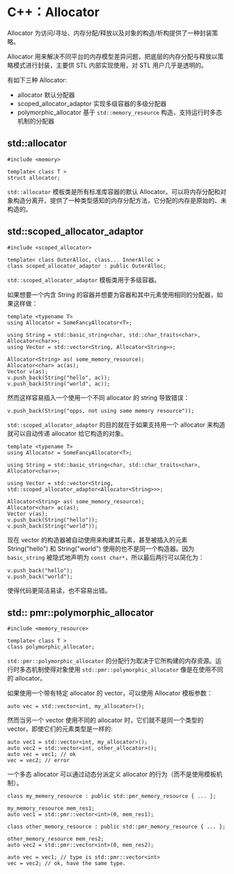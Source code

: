 # C++：Allocator

Allocator 为访问/寻址、内存分配/释放以及对象的构造/析构提供了一种封装策略。

Allocator 用来解决不同平台的内存模型差异问题，把底层的内存分配与释放以策略模式进行封装，主要供 STL 内部实现使用，对 STL 用户几乎是透明的。

有如下三种 Allocator:
- allocator 默认分配器
- scoped_allocator_adaptor 实现多级容器的多级分配器
- polymorphic_allocator 基于 `std::memory_resource` 构造，支持运行时多态机制的分配器

## std::allocator

```
#include <memory>

template< class T >
struct allocator;
```

`std::allocator` 模板类是所有标准库容器的默认 Allocator。可以将内存分配和对象构造分离开，提供了一种类型感知的内存分配方法，它分配的内存是原始的、未构造的。

## std::scoped_allocator_adaptor

```
#include <scoped_allocator>

template< class OuterAlloc, class... InnerAlloc >
class scoped_allocator_adaptor : public OuterAlloc;
```

`std::scoped_allocator_adaptor` 模板类用于多级容器。

如果想要一个内含 String 的容器并想要为容器和其中元素使用相同的分配器，如果这样做：

```
template <typename T>
using Allocator = SomeFancyAllocator<T>;

using String = std::basic_string<char, std::char_traits<char>, Allocator<char>>;
using Vector = std::vector<String, Allocator<String>>;

Allocator<String> as( some_memory_resource);
Allocator<char> ac(as);
Vector v(as);
v.push_back(String("hello", ac));
v.push_back(String("world", ac));
```

然而这样容易插入一个使用一个不同 allocator 的 string 导致错误：

```
v.push_back(String("opps, not using same memory resource"));
```

`std::scoped_allocator_adaptor` 的目的就在于如果支持用一个 allocator 来构造就可以自动传递 allocator 给它构造的对象。

```
template <typename T>
using Allocator = SomeFancyAllocator<T>;

using String = std::basic_string<char, std::char_traits<char>, Allocator<char>>;

using Vector = std::vector<String, std::scoped_allocator_adaptor<Allocator<String>>>;

Allocator<String> as( some_memory_resource);
Allocator<char> ac(as);
Vector v(as);
v.push_back(String("hello"));
v.push_back(String("world"));
```

现在 vector 的构造器被自动使用来构建其元素，甚至被插入的元素 String("hello") 和 String("world") 使用的也不是同一个构造器。因为 `basic_string` 被隐式地声明为 `const char*`，所以最后两行可以简化为：

```
v.push_back("hello");
v.push_back("world");
```

使得代码更简洁易读，也不容易出错。

## std:: pmr::polymorphic_allocator

```
#include <memory_resource>

template< class T >
class polymorphic_allocator;
```

`std::pmr::polymorphic_allocator` 的分配行为取决于它所构建的内存资源。运行时多态机制使得对象使用 `std::pmr::polymorphic_allocator` 像是在使用不同的 allocator。 

如果使用一个带有特定 allocator 的 vector，可以使用 Allocator 模板参数：

```
auto vec = std::vector<int, my_allocator>();
```

然而当另一个 vector 使用不同的 allocator 时，它们就不是同一个类型的 vector，即使它们的元素类型是一样的:

```
auto vec1 = std::vector<int, my_allocator>();
auto vec2 = std::vector<int, other_allocator>();
auto vec = vec1; // ok
vec = vec2; // error
```

一个多态 allocator 可以通过动态分派定义 allocator 的行为（而不是使用模板机制）。

```
class my_memory_resource : public std::pmr_memory_resource { ... };

my_memory_resource mem_res1;
auto vec1 = std::pmr::vector<int>(0, mem_res1);

class other_memory_resource : public std::pmr_memory_resource { ... };

other_memory_resource mem_res2;
auto vec2 = std::pmr::vector<int>(0, mem_res2);

auto vec = vec1; // type is std::pmr::vector<int>
vec = vec2; // ok, have the same type.
```
